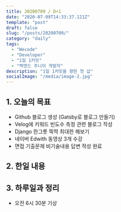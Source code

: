```yaml
---
title: 20200709 / D+1
date: "2020-07-09T14:33:37.121Z"
template: "post"
draft: false
slug: "/posts/20200709/"
category: "daily"
tags:
  - "Wecode"
  - "Developer"
  - "1일 1커밋"
  - "백엔드 주니어 개발자"
description: "1일 1커밋을 향한 첫 삽"
socialImage: "/media/image-2.jpg"
---
```


## 1. 오늘의 목표

- Github 블로그 생성 (Gatsby로 블로그 만들기)
- Velog에 키워드 빈도수 측정 관련 블로그 작성
- Django 한그릇 뚝딱 최대한 해보기
- 네이버 Edwith 동영상 3개 수강
- 면접 기출문제 비기술내용 답변 작성 완료

## 2. 한일 내용

## 3. 하루일과 정리

- 오전 6시 30분 기상
